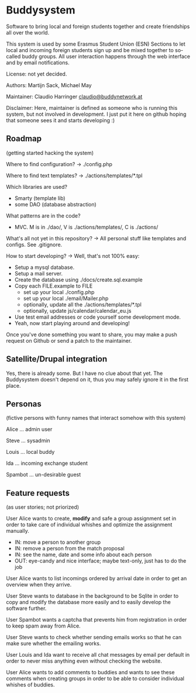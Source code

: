 Buddysystem
===========

Software to bring local and foreign students together and create friendships
all over the world.

This system is used by some Erasmus Student Union (ESN) Sections to let local
and incoming foreign students sign up and be mixed together to so-called buddy
groups. All user interaction happens through the web interface and by email
notifications.

License: not yet decided.

Authors: Martijn Sack, Michael May

Maintainer: Claudio Harringer <claudio@buddynetwork.at>

Disclaimer: Here, maintainer is defined as someone who is running this system,
but not involved in development. I just put it here on github
hoping that someone sees it and starts developing :)

Roadmap
-------
(getting started hacking the system)

Where to find configuration? -> ./config.php

Where to find text templates? -> ./actions/templates/\*.tpl

Which libraries are used?

* Smarty (template lib)
* some DAO (database abstraction)

What patterns are in the code?

* MVC. M is in ./dao/, V is ./actions/templates/, C is ./actions/

What's all not yet in this repository?
-> All personal stuff like templates and configs. See .gitignore.

How to start developing? -> Well, that's not 100% easy:

* Setup a mysql database.
* Setup a mail server.
* Create the database using ./docs/create.sql.example
* Copy each FILE.example to FILE
  * set up your local ./config.php
  * set up your local ./email/Mailer.php
  * optionally, update all the ./actions/templates/\*.tpl
  * optionally, update js/calendar/calendar\_eu.js
* Use test email addresses or code yourself some development mode.
* Yeah, now start playing around and developing!

Once you've done something you want to share, you may
make a push request on Github or send a patch to the maintainer.

Satellite/Drupal integration
----------------------------

Yes, there is already some. But I have no clue about that yet.
The Buddysystem doesn't depend on it,
thus you may safely ignore it in the first place.

Personas
--------
(fictive persons with funny names that interact somehow with this system)

Alice ... admin user

Steve ... sysadmin

Louis ... local buddy

Ida ... incoming exchange student

Spambot ... un-desirable guest

Feature requests
----------------
(as user stories; not priorized)

User Alice wants to create, **modify** and safe a group assignment set
in order to take care of individual whishes
and optimize the assignment manually.

* IN: move a person to another group
* IN: remove a person from the match proposal
* IN: see the name, date and some info about each person
* OUT: eye-candy and nice interface; maybe text-only, just has to do the job

User Alice wants to list incomings ordered by arrival date
in order to get an overview when they arrive.

User Steve wants to database in the background to be Sqlite
in order to copy and modify the database more easily
and to easily develop the software further.

User Spambot wants a captcha that prevents him from registration
in order to keep spam away from Alice.

User Steve wants to check whether sending emails works
so that he can make sure whether the emailing works.

User Louis and Ida want to receive all chat messages by email per default
in order to never miss anything even without checking the website.

User Alice wants to add comments to buddies
and wants to see these comments when creating groups
in order to be able to consider individual whishes of buddies.
